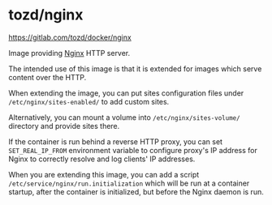 # tozd/nginx

<https://gitlab.com/tozd/docker/nginx>

Image providing [Nginx](http://nginx.org) HTTP server.

The intended use of this image is that it is extended for images which serve content over the HTTP.

When extending the image, you can put sites configuration files under `/etc/nginx/sites-enabled/` to add custom sites.

Alternatively, you can mount a volume into `/etc/nginx/sites-volume/` directory and provide sites there.

If the container is run behind a reverse HTTP proxy, you can set `SET_REAL_IP_FROM` environment variable
to configure proxy's IP address for Nginx to correctly resolve and log clients' IP addresses.

When you are extending this image, you can add a script `/etc/service/nginx/run.initialization`
which will be run at a container startup, after the container is initialized, but before the
Nginx daemon is run.
